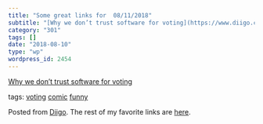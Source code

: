 ```yaml
---
title: "Some great links for  08/11/2018"
subtitle: "[Why we don’t trust software for voting](https://www.diigo.com/item/image/7lk/14970513)"
category: "301"
tags: []
date: "2018-08-10"
type: "wp"
wordpress_id: 2454
---
```

[Why we don’t trust software for voting](https://www.diigo.com/item/image/7lk/14970513) 

 tags: [voting](https://www.diigo.com/user/pitosalas/voting) [comic](https://www.diigo.com/user/pitosalas/comic) [funny](https://www.diigo.com/user/pitosalas/funny)

Posted from [Diigo](https://www.diigo.com). The rest of my favorite links are [here](https://www.diigo.com/user/pitosalas).